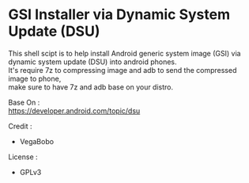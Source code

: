 # GSI Installer via Dynamic System Update (DSU)
This shell scipt is to help install Android generic system image (GSI) via dynamic 
system update (DSU) into android phones.  
It's require 7z to compressing image and adb to send the compressed image to phone,  
make sure to have 7z and adb base on your distro.

Base On :  
https://developer.android.com/topic/dsu

Credit :  
- VegaBobo

License :
- GPLv3